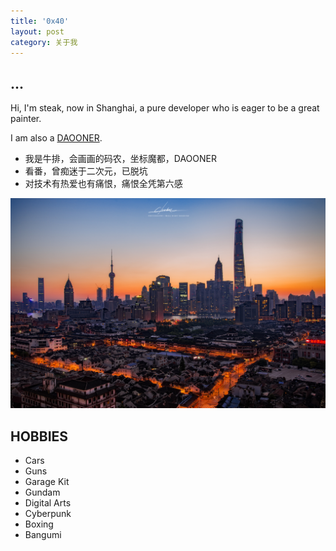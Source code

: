 ```yaml
---
title: '0x40'
layout: post
category: 关于我
---
```


## ...

Hi, I'm steak, now in Shanghai, a pure developer who is eager to be a great painter. 

I am also a [DAOONER](http://www.daoone.org).

- 我是牛排，会画画的码农，坐标魔都，DAOONER
- 看番，曾痴迷于二次元，已脱坑
- 对技术有热爱也有痛恨，痛恨全凭第六感

![mainbg](assets/img/mainjpg.jpg)

## HOBBIES

- Cars
- Guns
- Garage Kit
- Gundam
- Digital Arts
- Cyberpunk
- Boxing
- Bangumi
